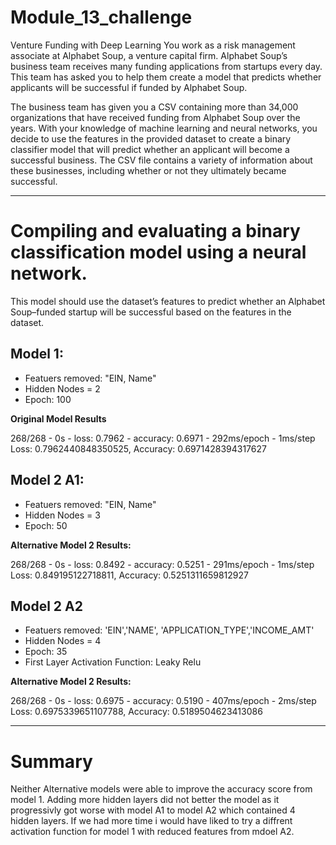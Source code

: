 # Module_13_challenge

Venture Funding with Deep Learning
You work as a risk management associate at Alphabet Soup, a venture capital firm. Alphabet Soup’s business team receives many funding applications from startups every day. This team has asked you to help them create a model that predicts whether applicants will be successful if funded by Alphabet Soup.

The business team has given you a CSV containing more than 34,000 organizations that have received funding from Alphabet Soup over the years. With your knowledge of machine learning and neural networks, you decide to use the features in the provided dataset to create a binary classifier model that will predict whether an applicant will become a successful business. The CSV file contains a variety of information about these businesses, including whether or not they ultimately became successful.

----------------

# Compiling and evaluating a binary classification model using a neural network.

This model should use the dataset’s features to predict whether an Alphabet Soup–funded startup will be successful based on the features in the dataset.


## Model 1: 

* Featuers removed: "EIN, Name"
* Hidden Nodes = 2
* Epoch: 100

**Original Model Results**

268/268 - 0s - loss: 0.7962 - accuracy: 0.6971 - 292ms/epoch - 1ms/step
Loss: 0.7962440848350525, Accuracy: 0.6971428394317627

## Model 2 A1:

* Featuers removed: "EIN, Name"
* Hidden Nodes = 3
* Epoch: 50

**Alternative Model 2 Results:**

268/268 - 0s - loss: 0.8492 - accuracy: 0.5251 - 291ms/epoch - 1ms/step
Loss: 0.849195122718811, Accuracy: 0.5251311659812927


## Model 2 A2

* Featuers removed: 'EIN','NAME', 'APPLICATION_TYPE','INCOME_AMT'
* Hidden Nodes = 4
* Epoch: 35
* First Layer Activation Function: Leaky Relu

**Alternative Model 2 Results:**

268/268 - 0s - loss: 0.6975 - accuracy: 0.5190 - 407ms/epoch - 2ms/step
Loss: 0.6975339651107788, Accuracy: 0.5189504623413086

-------------------------------

# Summary

Neither Alternative models were able to improve the accuracy score from model 1. Adding more hidden layers did not better the model as it progressivly got worse with model A1 to model A2 which contained 4 hidden layers. If we had more time i would have liked to try a diffrent activation function for model 1 with reduced features from mdoel A2. 

